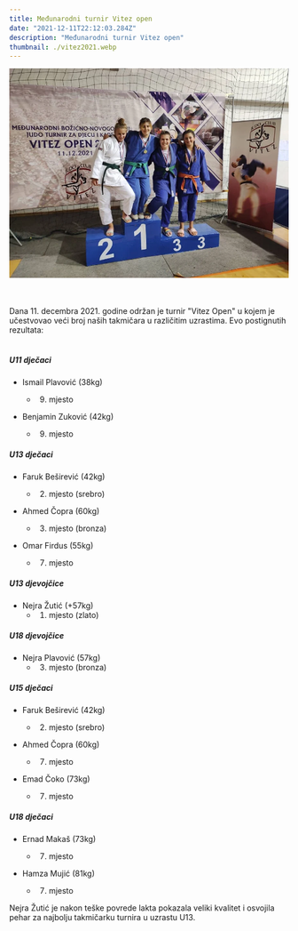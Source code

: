 ```yaml
---
title: Međunarodni turnir Vitez open
date: "2021-12-11T22:12:03.284Z"
description: "Međunarodni turnir Vitez open"
thumbnail: ./vitez2021.webp
---
```


![vitez turnir 2021](./vitez2021.webp)

<br>
<br>
Dana 11. decembra 2021. godine održan je turnir "Vitez Open" u kojem je učestvovao veći broj naših takmičara u različitim uzrastima. Evo postignutih rezultata:

<br>
<br>

##### U11 dječaci

- Ismail Plavović (38kg)
    - 9. mjesto

- Benjamin Zuković (42kg)
    - 9. mjesto

##### U13 dječaci

- Faruk Beširević (42kg)
    - 2. mjesto (srebro)

- Ahmed Čopra (60kg)
    - 3. mjesto (bronza)

- Omar Firdus (55kg)
    - 7. mjesto

##### U13 djevojčice

- Nejra Žutić (+57kg)
    - 1. mjesto (zlato)

##### U18 djevojčice

- Nejra Plavović (57kg)
    - 3. mjesto (bronza)

##### U15 dječaci

- Faruk Beširević (42kg)
    - 2. mjesto (srebro)

- Ahmed Čopra (60kg)
    - 7. mjesto

- Emad Čoko (73kg)
    - 7. mjesto

##### U18 dječaci

- Ernad Makaš (73kg)
    - 7. mjesto

- Hamza Mujić (81kg)
    - 7. mjesto

Nejra Žutić je nakon teške povrede lakta pokazala veliki kvalitet i osvojila pehar za najbolju takmičarku turnira u uzrastu U13.
